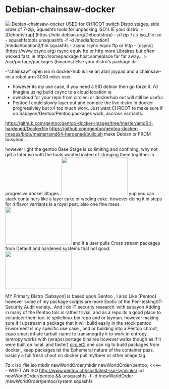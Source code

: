 # Debian-chainsaw-docker
<img src="http://www.clipartreview.com/_images_300/A_man_in_a_hockey_mask_chasing_a_turkey_with_a_chainsaw_110525-224942-343009.jpg">
Debian-chainsaw-docker  USED for CHROOT switch Distro stages, side order of 7-zip, Squashfs tools for unpacking ISO's IE your distro.
- [Debootstrap] (https://wiki.debian.org/Debootstrap)
- p7zip  7z x iso_file.iso
- squashfstools unsquashfs -f -d /media/location1 /media/location2/file.squashfs
- zsync  rsync equiv ftp or http 
- [csync] (https://www.csync.org) rsync equiv ftp or http more Libraires but often wicked fast. 
ie http://somepackage.host.someplace far far away...  > /usr/portage/packages (binaries) 
Else your distro's package dir. 

-"chainsaw" open iso in docker-hub is like an atari joypad and a chainsaw-on a robot arm 3000 miles over. 
- however its my use case, if you need a SID debian then go forze it.  i'd Imagine using build csync to a cloud location ie 
-  owncloud for your repo from circleci or dockerhub out will still be useful. 
- Pentoo I could slowly layer out and compile the live distro in docker progressivley but x4 too much work. Just want CHROOT to make sure if on Sabayon/Gentoo/Pentoo packages work, accross varriants. 

https://github.com/gentoo/gentoo-docker-images/tree/master/amd64-hardened/Dockerfile
https://github.com/gentoo/gentoo-docker-images/blob/master/amd64-hardened/build.sh
make Debian or FROM busybox .. 

however light the gentoo Base Stage is so limiting and confining, why not get a fater iso with the tools wanted insted of stringing them together in progresive docker Stages. <img src="http://www.olgasflavorfactory.com/wp-content/uploads/2013/10/Slice-of-Chocolate-Strawberry-Layer-Cake.jpg" height="120" width="210"> yup you can stack containers like a layer cake or weding cake. however doing it in steps for 4 flavor varriants is a royal pest.  also one fine mess. <img src="http://www.nelcoproducts.com/blog/wp-content/uploads/2012/01/tangled-christmas-lights4.jpg" height="120" width="210">
and if a user pulls Cross stream packages from Default and hardened systems that not good. 
<img src="https://media0.giphy.com/media/Vse57fdw0kkLK/200_s.gif" height="120" width="210">

MY Primary Distro [Sabayon] is based upon Gentoo , I also Like [Pentoo]  
however some of my package scripts are more Exotic of the Pen-testing/IT-Security Audit  variety.. And I do IT security research. 
with sabayon Adding in many of the Pentoo tols is rather trivial, and as a repo its a good place to volunteer them too. 
ie spikelinux bin repo and or layman. 
however making sure if I upstream a package that it will build easily 
in the stock pentoo Enviorment is my specific use case ,
and or building into a Pentoo chroot, equo smart inflate tarball-name to transmogrify it to work in entropy. 
(entropy works with (wraps) portage binaires however walks though as if it were built on local. and faster) [circleCI](www.circleci.com) one can rig to build packages from docker , keep packages let the Ephemeral nature of the container pass. 
basicly a full fresh choot on docker pull my/beer or other image tag. 

7z x iso_file.iso
mkdir newWorldOrder;mkdir newWorldOrder/pentoo;  <<<--- WGET AN ISO
http://www.pentoo.ch/isos/latest-iso-symlinks/
cd newWorldOrder/pentoo && unsquashfs -f -d /newWorldOrder /newWorldOrder/pentoo/system.squashfs
